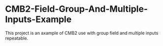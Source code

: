 # CMB2-Field-Group-And-Multiple-Inputs-Example
This project is an axample of CMB2 use with group field and multiple inputs repeatable.
